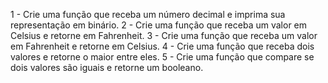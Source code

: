 1 - Crie uma função que receba um número decimal e imprima sua representação em binário.
2 - Crie uma função que receba um valor em Celsius e retorne em Fahrenheit.
3 - Crie uma função que receba um valor em Fahrenheit e retorne em Celsius.
4 - Crie uma função que receba dois valores e retorne o maior entre eles.
5 - Crie uma função que compare se dois valores são iguais e retorne um booleano.
